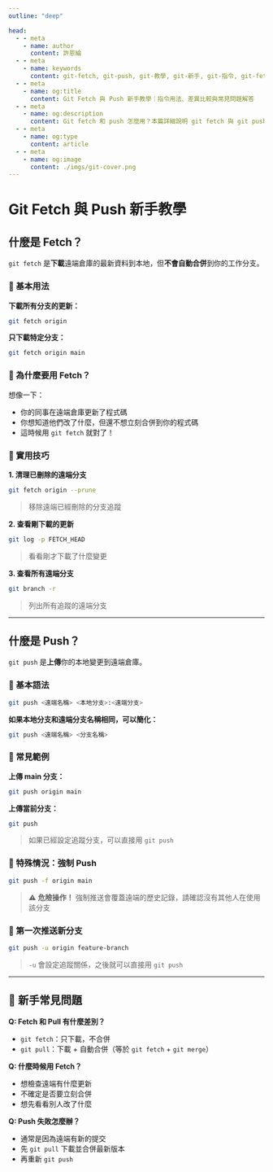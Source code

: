 ```yaml
---
outline: "deep"

head:
  - - meta
    - name: author
      content: 許恩綸
  - - meta
    - name: keywords
      content: git-fetch, git-push, git-教學, git-新手, git-指令, git-fetch-用法, git-push-用法, git-遠端倉庫, git-分支, git-pull-差異, git-強制push, git-追蹤分支
  - - meta
    - name: og:title
      content: Git Fetch 與 Push 新手教學｜指令用法、差異比較與常見問題解答
  - - meta
    - name: og:description
      content: Git fetch 和 push 怎麼用？本篇詳細說明 git fetch 與 git push 的用法差異、實用技巧與新手常見問題，包含強制推送、分支追蹤等進階操作，幫助你正確管理遠端倉庫。
  - - meta
    - name: og:type
      content: article
  - - meta
    - name: og:image
      content: ./imgs/git-cover.png
---
```


# Git Fetch 與 Push 新手教學

## 什麼是 Fetch？

`git fetch` 是**下載**遠端倉庫的最新資料到本地，但**不會自動合併**到你的工作分支。

### 🔸 基本用法

**下載所有分支的更新：**
```bash
git fetch origin
```

**只下載特定分支：**
```bash
git fetch origin main
```

### 🔸 為什麼要用 Fetch？

想像一下：
- 你的同事在遠端倉庫更新了程式碼
- 你想知道他們改了什麼，但還不想立刻合併到你的程式碼
- 這時候用 `git fetch` 就對了！

### 🔸 實用技巧

**1. 清理已刪除的遠端分支**
```bash
git fetch origin --prune
```
> 移除遠端已經刪除的分支追蹤

**2. 查看剛下載的更新**
```bash
git log -p FETCH_HEAD
```
> 看看剛才下載了什麼變更

**3. 查看所有遠端分支**
```bash
git branch -r
```
> 列出所有追蹤的遠端分支

---

## 什麼是 Push？

`git push` 是**上傳**你的本地變更到遠端倉庫。

### 🔸 基本語法

```bash
git push <遠端名稱> <本地分支>:<遠端分支>
```

**如果本地分支和遠端分支名稱相同，可以簡化：**
```bash
git push <遠端名稱> <分支名稱>
```

### 🔸 常見範例

**上傳 main 分支：**
```bash
git push origin main
```

**上傳當前分支：**
```bash
git push
```
> 如果已經設定追蹤分支，可以直接用 `git push`

### 🔸 特殊情況：強制 Push

```bash
git push -f origin main
```

> ⚠️ **危險操作！** 強制推送會覆蓋遠端的歷史記錄，請確認沒有其他人在使用該分支

### 🔸 第一次推送新分支

```bash
git push -u origin feature-branch
```
> `-u` 會設定追蹤關係，之後就可以直接用 `git push`

---

## 🎯 新手常見問題

**Q: Fetch 和 Pull 有什麼差別？**
- `git fetch`：只下載，不合併
- `git pull`：下載 + 自動合併（等於 `git fetch` + `git merge`）

**Q: 什麼時候用 Fetch？**
- 想檢查遠端有什麼更新
- 不確定是否要立刻合併
- 想先看看別人改了什麼

**Q: Push 失敗怎麼辦？**
- 通常是因為遠端有新的提交
- 先 `git pull` 下載並合併最新版本
- 再重新 `git push`